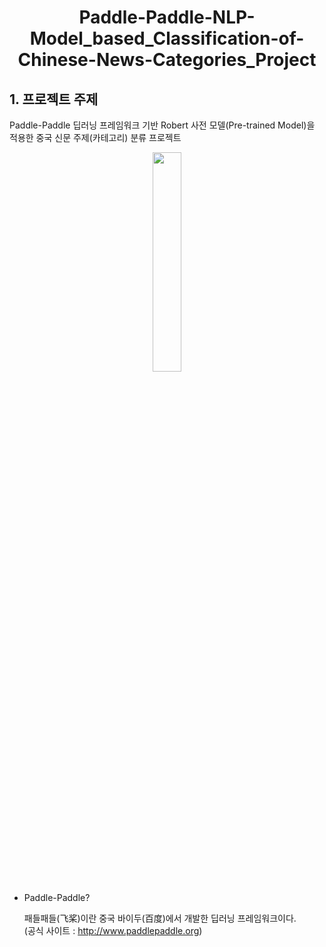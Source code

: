 # <div align="center">Paddle-Paddle-NLP-Model_based_Classification-of-Chinese-News-Categories_Project </div>

## 1. 프로젝트 주제
Paddle-Paddle 딥러닝 프레임워크 기반 Robert 사전 모델(Pre-trained Model)을 적용한 중국 신문 주제(카테고리) 분류 프로젝트 

<P>

<div align="center"><IMG src='https://user-images.githubusercontent.com/78430460/146801028-b26eec72-c1c3-4e3e-beba-44ef8d60f3b9.png' height=30% width=30%></div> <P>

- Paddle-Paddle?

  패들패들(飞桨)이란 중국 바이두(百度)에서 개발한 딥러닝 프레임워크이다.
  <br>
  (공식 사이트 : http://www.paddlepaddle.org)
  
 
